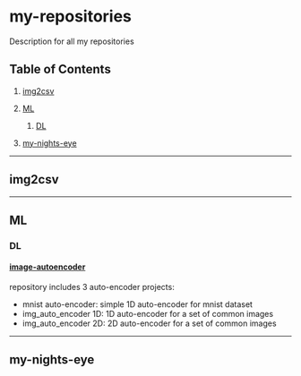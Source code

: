 # my-repositories
Description for all my repositories
## Table of Contents
1. [img2csv](#img2csv)
2. [ML](#ML)
    
    1. [DL](#DL)
4. [my-nights-eye](#my-nights-eye)
***
## img2csv
***
## ML
### DL
#### [image-autoencoder](https://github.com/FarzamD/image-autoencoder)
repository includes 3 auto-encoder projects:
+ mnist auto-encoder: simple 1D auto-encoder for mnist dataset
+ img_auto_encoder 1D: 1D auto-encoder for a set of common images
+ img_auto_encoder 2D: 2D auto-encoder for a set of common images
***
## my-nights-eye
